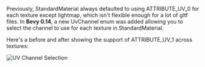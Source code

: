 Previously, StandardMaterial always defaulted to using ATTRIBUTE_UV_0 for each texture except lightmap, which isn't flexible enough for a lot of gltf files. In **Bevy 0.14**, a new UvChannel enum was added allowing you to select the channel to use for each texture in StandardMaterial.

Here's a before and after showing the support of ATTRIBUTE_UV_1 across textures:

![UV Channel Selection](uv_channel_selection.png)
